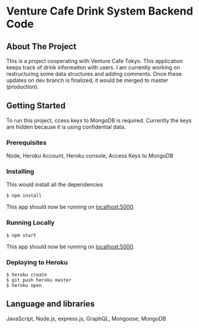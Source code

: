 # Venture Cafe Drink System Backend Code

## About The Project
This is a project cooperating with Venture Cafe Tokyo. This application keeps track of drink informaiton with users. I am currently working on restructuring some data structures and adding comments. Once these updates on dev branch is finalized, it would be merged to master (production).

## Getting Started
To run this project, ccess keys to MongoDB is required. Currently the keys are hidden because it is using confidential data.

### Prerequisites
Node, Heroku Account, Heroku console, Access Keys to MongoDB

### Installing
This would install all the dependencies
```
$ npm install
```
This app should now be running on [localhost:5000](http://localhost:5000/).

### Running Locally
```
$ npm start
```
This app should now be running on [localhost:5000](http://localhost:5000/).

### Deploying to Heroku

```
$ heroku create
$ git push heroku master
$ heroku open
```

## Language and libraries
JavaScript, Node.js, express.js, GraphQL, Mongoose, MongoDB
